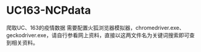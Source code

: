 # UC163-NCPdata
爬取UC、163的疫情数据
需要配置火狐浏览器模拟器，chromedriver.exe、geckodriver.exe，请自行参看网上资料，直接以这两文件名为关键词搜索即可查到相关资料。
